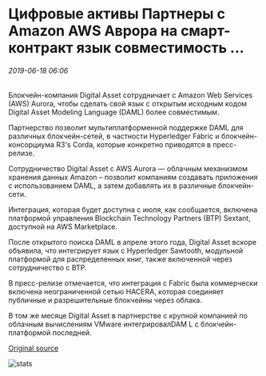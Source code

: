 # Цифровые активы Партнеры с Amazon AWS Аврора на смарт-контракт язык совместимость ...

###### 2019-06-18 06:06

Блокчейн-компания Digital Asset сотрудничает с Amazon Web Services (AWS) Aurora, чтобы сделать свой язык с открытым исходным кодом Digital Asset Modeling Language (DAML) более совместимым.

Партнерство позволит мультиплатформенной поддержке DAML для различных блокчейн-сетей, в частности Hyperledger Fabric и блокчейн-консорциума R3's Corda, которые конкретно приводятся в пресс-релизе.

Сотрудничество Digital Asset с AWS Aurora — облачным механизмом хранения данных Amazon – позволит компаниям создавать приложения с использованием DAML, а затем добавлять их в различные блокчейн-сети.

Интеграция, которая будет доступна с июля, как сообщается, включена платформой управления Blockchain Technology Partners (BTP) Sextant, доступной на AWS Marketplace.

После открытого поиска DAML в апреле этого года, Digital Asset вскоре объявила, что интегрирует язык с Hyperledger Sawtooth, модульной платформой для распределенных книг, также включенной через сотрудничество с BTP.

В пресс-релизе отмечается, что интеграция с Fabric была коммерчески включена неограниченной сетью HACERA, которая соединяет публичные и разрешительные блокчейны через облака.

В том же месяце Digital Asset в партнерстве с крупной компанией по облачным вычислениям VMware интегрировалDAM L с блокчейн-платформой последней.

[Original source](https://cointelegraph.com/news/digital-asset-partners-with-amazon-aws-aurora-on-smart-contract-language-interoperability)

![stats](https://c.statcounter.com/11760860/0/a89fa40b/1/ "stats")